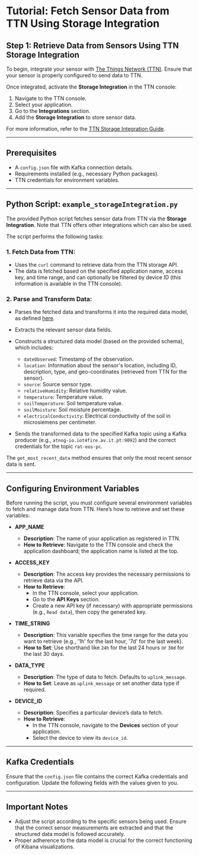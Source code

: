 # Tutorial: Fetch Sensor Data from TTN Using Storage Integration

## Step 1: Retrieve Data from Sensors Using TTN Storage Integration

To begin, integrate your sensor with [The Things Network (TTN)](https://www.thethingsnetwork.org/). Ensure that your sensor is properly configured to send data to TTN.

Once integrated, activate the **Storage Integration** in the TTN console:

1. Navigate to the TTN console.
2. Select your application.
3. Go to the **Integrations** section.
4. Add the **Storage Integration** to store sensor data.

For more information, refer to the [TTN Storage Integration Guide](https://www.thethingsindustries.com/docs/integrations/storage/enable/).

---

## Prerequisites

- A `config.json` file with Kafka connection details.
- Requirements installed (e.g., necessary Python packages).
- TTN credentials for environment variables.

---

## Python Script: `example_storageIntegration.py`

The provided Python script fetches sensor data from TTN via the **Storage Integration**. Note that TTN offers other integrations which can also be used.

The script performs the following tasks:

### 1. **Fetch Data from TTN**:
- Uses the `curl` command to retrieve data from the TTN storage API.
- The data is fetched based on the specified application name, access key, and time range, and can optionally be filtered by device ID (this information is available in the TTN console).

### 2. **Parse and Transform Data**:
- Parses the fetched data and transforms it into the required data model, as defined [here](https://atnog-iot4fire.av.it.pt/swagger-ui/).
- Extracts the relevant sensor data fields.
- Constructs a structured data model (based on the provided schema), which includes:
  - `dateObserved`: Timestamp of the observation.
  - `location`: Information about the sensor's location, including ID, description, type, and geo-coordinates (retrieved from TTN for the sensor).
  - `source`: Source sensor type.
  - `relativeHumidity`: Relative humidity value.
  - `temperature`: Temperature value.
  - `soilTemperature`: Soil temperature value.
  - `soilMoisture`: Soil moisture percentage.
  - `electricalConductivity`: Electrical conductivity of the soil in microsiemens per centimeter.
  
- Sends the transformed data to the specified Kafka topic using a Kafka producer (e.g., `atnog-io.iot4fire.av.it.pt:9092`) and the correct credentials for the topic `rat-eos-pc`.

The `get_most_recent_data` method ensures that only the most recent sensor data is sent.

---

## Configuring Environment Variables

Before running the script, you must configure several environment variables to fetch and manage data from TTN. Here’s how to retrieve and set these variables:

- **APP_NAME**
  - **Description**: The name of your application as registered in TTN.
  - **How to Retrieve**: Navigate to the TTN console and check the application dashboard; the application name is listed at the top.

- **ACCESS_KEY**
  - **Description**: The access key provides the necessary permissions to retrieve data via the API.
  - **How to Retrieve**: 
    - In the TTN console, select your application.
    - Go to the **API Keys** section.
    - Create a new API key (if necessary) with appropriate permissions (e.g., `Read data`), then copy the generated key.

- **TIME_STRING**
  - **Description**: This variable specifies the time range for the data you want to retrieve (e.g., '1h' for the last hour, '7d' for the last week).
  - **How to Set**: Use shorthand like `24h` for the last 24 hours or `30d` for the last 30 days.

- **DATA_TYPE**
  - **Description**: The type of data to fetch. Defaults to `uplink_message`.
  - **How to Set**: Leave as `uplink_message` or set another data type if required.

- **DEVICE_ID**
  - **Description**: Specifies a particular device’s data to fetch.
  - **How to Retrieve**: 
    - In the TTN console, navigate to the **Devices** section of your application.
    - Select the device to view its `device_id`.

---

## Kafka Credentials

Ensure that the `config.json` file contains the correct Kafka credentials and configuration. Update the following fields with the values given to you.

---

## Important Notes

- Adjust the script according to the specific sensors being used. Ensure that the correct sensor measurements are extracted and that the structured data model is followed accurately.
- Proper adherence to the data model is crucial for the correct functioning of Kibana visualizations.
